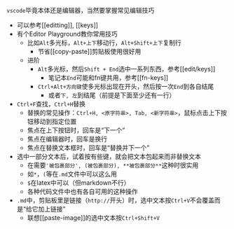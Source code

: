 `vscode`毕竟本体还是编辑器，当然要掌握常见编辑技巧
- 可以参考[[editting]], [[keys]]
- 有个Editor Playground教你常用技巧
  - 比如`Alt`多光标，`Alt+上下`移动行，`Alt+Shift+上下`复制行
    - 节省[[copy-paste]]剪贴板使用很好用
  - 进阶
    - `Alt`多光标，然后`Shift + End`选中一系列东西，参考[[edit/keys]]
      - 笔记本`End`可能和fn键共用，参考[[fn-keys]]
    - `Ctrl+Alt+方向键`使多光标出现在开头，然后按一次`End`到各自结尾
      - 或者`下, 左`到结尾（前提是下面至少还有一行）
- `Ctrl+F`查找，`Ctrl+H`替换
  - 替换的常见操作：`Ctrl+H, <原字符串>, Tab, <新字符串>`，鼠标点击上下按钮移动到指定位置
  - 焦点在上下按钮时，回车是“下一个”
  - 焦点在编辑器时，回车是换行
  - 焦点在替换文本框时，回车是“替换并下一个”
- 选中一部分文本后，试着按有些键，就会把文本包起来而非替换文本
  - 在需要`'被包裹部分', (被包裹部分), **被包裹部分**`这种时很实用
  - 如`*`，`(`等在`.md`文件中可以这么用
  - `$`在latex中可以（但markdown不行）
  - 各种代码文件中也有各自可用的这种操作
- `.md`中，剪贴板里是链接（`http://`开头）时，选中文本按`Ctrl+V`不会覆盖而是“给它加上链接”
  - 联想[[paste-image]]的选中文本按`Ctrl+Shift+V`
